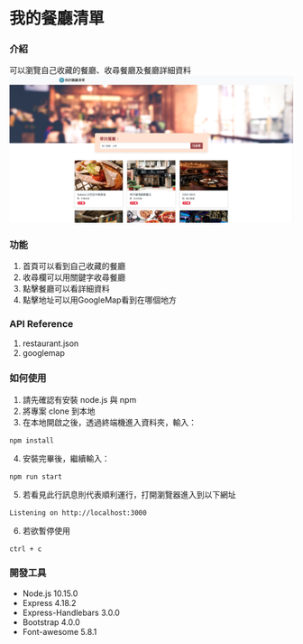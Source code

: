 # 我的餐廳清單
### 介紹
可以瀏覽自己收藏的餐廳、收尋餐廳及餐廳詳細資料
![Restaurant](https://github.com/thpss91103/ResraurantList/blob/main/public/image/indexImg.png)
### 功能
1. 首頁可以看到自己收藏的餐廳
2. 收尋欄可以用關鍵字收尋餐廳
3. 點擊餐廳可以看詳細資料
4. 點擊地址可以用GoogleMap看到在哪個地方
### API Reference
1. restaurant.json
2. googlemap
### 如何使用
1. 請先確認有安裝 node.js 與 npm
2. 將專案 clone 到本地
3. 在本地開啟之後，透過終端機進入資料夾，輸入：
```
npm install
```
4. 安裝完畢後，繼續輸入：
```
npm run start
```
5. 若看見此行訊息則代表順利運行，打開瀏覽器進入到以下網址
```
Listening on http://localhost:3000
```
6. 若欲暫停使用
```
ctrl + c
```
### 開發工具
- Node.js 10.15.0
- Express 4.18.2
- Express-Handlebars 3.0.0
- Bootstrap 4.0.0
- Font-awesome 5.8.1